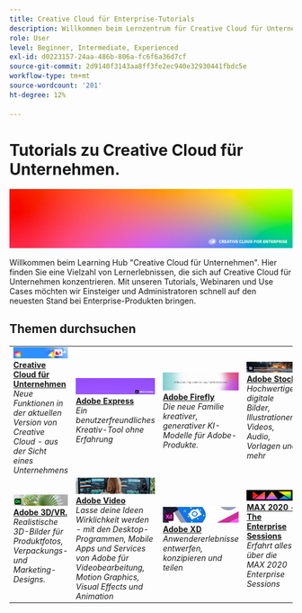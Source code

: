 ```yaml
---
title: Creative Cloud für Enterprise-Tutorials
description: Willkommen beim Lernzentrum für Creative Cloud für Unternehmen
role: User
level: Beginner, Intermediate, Experienced
exl-id: d0223157-24aa-486b-806a-fc6f6a36d7cf
source-git-commit: 2d9140f3143aa8ff3fe2ec940e32930441fbdc5e
workflow-type: tm+mt
source-wordcount: '201'
ht-degree: 12%

---
```


# Tutorials zu Creative Cloud für Unternehmen.

![Creative Cloud Hero Image](assets/hero_cce.jpg)

Willkommen beim Learning Hub &quot;Creative Cloud für Unternehmen&quot;. Hier finden Sie eine Vielzahl von Lernerlebnissen, die sich auf Creative Cloud für Unternehmen konzentrieren. Mit unseren Tutorials, Webinaren und Use Cases möchten wir Einsteiger und Administratoren schnell auf den neuesten Stand bei Enterprise-Produkten bringen.

## Themen durchsuchen

<table style="table-layout:fixed">
<tr>
  <td>
    <a href="cce/overview-cce.md">
      <img alt="Creative Cloud für Unternehmen" src="assets/CCEbanner.png" />
    </a>
    <div>
   <a href="cce/overview-cce.md"><strong>Creative Cloud für Unternehmen</strong></a>
    </div>
    <em>Neue Funktionen in der aktuellen Version von Creative Cloud - aus der Sicht eines Unternehmens</em>
    <br>
  </td>
  <td>
    <a href="express/overview-express.md">
      <img alt="Adobe Express" src="assets/Express.png" />
    </a>
    <div>
   <a href="express/overview-express.md"><strong>Adobe Express</strong></a>
    </div>
    <em>Ein benutzerfreundliches Kreativ-Tool ohne Erfahrung</em>
    <br>
  </td>
  <td>
    <a href="firefly/overview-firefly.md">
      <img alt="Adobe Firefly" src="assets/firefly.png" />
    </a>
    <div>
   <a href="firefly/overview-firefly.md"><strong>Adobe Firefly</strong></a>
    </div>
    <em>Die neue Familie kreativer, generativer KI-Modelle für Adobe-Produkte.</em>
    <br>
  </td>
  <td>
    <a href="stock/overview-stock.md">
      <img alt="Adobe Stock" src="assets/Stock.jpg" />
    </a>
    <div>
   <a href="stock/overview-stock.md"><strong>Adobe Stock</strong></a>
    </div>
    <em>Hochwertige digitale Bilder, Illustrationen, Videos, Audio, Vorlagen und mehr</em>
    <br>
  </td>
</tr>
  <td>
   <a href="3di/overview-3di.md">
      <img alt="Adobe 3D/VR." src="assets/Dimenio.jpg" />
    </a>
    <div>
   <a href="3di/overview-3di.md"><strong>Adobe 3D/VR.</strong></a>
    </div>
    <em>Realistische 3D-Bilder für Produktfotos, Verpackungs- und Marketing-Designs.</em>
    <br>
  </td>
  <td>
  <a href="dva/overview-dva.md">
      <img alt="Adobe Video" src="assets/CCEbanner-DVA.png" />
    </a>
    <div>
   <a href="dva/overview-dva.md"><strong>Adobe Video</strong></a>
    </div>
    <em>Lasse deine Ideen Wirklichkeit werden - mit den Desktop-Programmen, Mobile Apps und Services von Adobe für Videobearbeitung, Motion Graphics, Visual Effects und Animation</em>
    <br>
  </td>
  <td>
    <a href="xd/overview-xd.md">
      <img alt="Adobe XD" src="assets/XD.jpg" />
    </a>
    <div>
   <a href="xd/overview-xd.md"><strong>Adobe XD</strong></a>
    </div>
    <em>Anwendererlebnisse entwerfen, konzipieren und teilen</em>
    <br>
  </td>
  <td>
    <a href="max/overview-max.md">
      <img alt="MAX 2020 - The Enterprise Sessions" src="assets/MAX.jpg" />
    </a>
    <div>
   <a href="max/overview-max.md"><strong>MAX 2020 - The Enterprise Sessions</strong></a>
    </div>
    <em>Erfahrt alles über die MAX 2020 Enterprise Sessions</em>
    <br>
  </td>
</tr>
</table>
